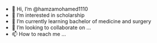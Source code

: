 - 👋 Hi, I’m @hamzamohamed1110
- 👀 I’m interested in scholarship 
- 🌱 I’m currently learning bachelor of medicine and surgery 
- 💞️ I’m looking to collaborate on ...
- 📫 How to reach me ...

<!---
hamzamohamed1110/hamzamohamed1110 is a ✨ special ✨ repository because its `README.md` (this file) appears on your GitHub profile.
You can click the Preview link to take a look at your changes.
--->
